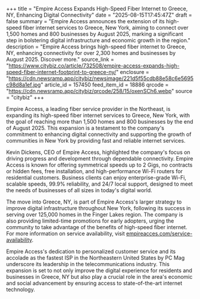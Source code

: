 +++
title = "Empire Access Expands High-Speed Fiber Internet to Greece, NY, Enhancing Digital Connectivity"
date = "2025-08-15T17:45:47Z"
draft = false
summary = "Empire Access announces the extension of its high-speed fiber internet services to Greece, New York, aiming to connect over 1,500 homes and 800 businesses by August 2025, marking a significant step in bolstering digital infrastructure and economic growth in the region."
description = "Empire Access brings high-speed fiber internet to Greece, NY, enhancing connectivity for over 2,300 homes and businesses by August 2025. Discover more."
source_link = "https://www.citybiz.co/article/732508/empire-access-expands-high-speed-fiber-internet-footprint-to-greece-ny/"
enclosure = "https://cdn.newsramp.app/citybiz/newsimage/221d5f55cdb88e58c6e5695c98d8a1ef.jpg"
article_id = 157450
feed_item_id = 18886
qrcode = "https://cdn.newsramp.app/citybiz/qrcode/258/15/oxenSCh6.webp"
source = "citybiz"
+++

<p>Empire Access, a leading fiber service provider in the Northeast, is expanding its high-speed fiber internet services to Greece, New York, with the goal of reaching more than 1,500 homes and 800 businesses by the end of August 2025. This expansion is a testament to the company's commitment to enhancing digital connectivity and supporting the growth of communities in New York by providing fast and reliable internet services.</p><p>Kevin Dickens, CEO of Empire Access, highlighted the company's focus on driving progress and development through dependable connectivity. Empire Access is known for offering symmetrical speeds up to 2 Gigs, no contracts or hidden fees, free installation, and high-performance Wi-Fi routers for residential customers. Business clients can enjoy enterprise-grade Wi-Fi, scalable speeds, 99.9% reliability, and 24/7 local support, designed to meet the needs of businesses of all sizes in today's digital world.</p><p>The move into Greece, NY, is part of Empire Access's larger strategy to improve digital infrastructure throughout New York, following its success in serving over 125,000 homes in the Finger Lakes region. The company is also providing limited-time promotions for early adopters, urging the community to take advantage of the benefits of high-speed fiber internet. For more information on service availability, visit <a href='https://empireacces.com/service-availability' rel='nofollow' target='_blank'>empireacces.com/service-availability</a>.</p><p>Empire Access's dedication to personalized customer service and its accolade as the fastest ISP in the Northeastern United States by PC Mag underscore its leadership in the telecommunications industry. This expansion is set to not only improve the digital experience for residents and businesses in Greece, NY but also play a crucial role in the area's economic and social advancement by ensuring access to state-of-the-art internet technology.</p>